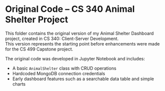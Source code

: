 # Original Code – CS 340 Animal Shelter Project

This folder contains the original version of my Animal Shelter Dashboard project, created in CS 340: Client-Server Development.  
This version represents the starting point before enhancements were made for the CS 499 Capstone project.


The original code was developed in Jupyter Notebook and includes:
- A basic `AnimalShelter` class with CRUD operations  
- Hardcoded MongoDB connection credentials  
- Early dashboard features such as a searchable data table and simple charts  

